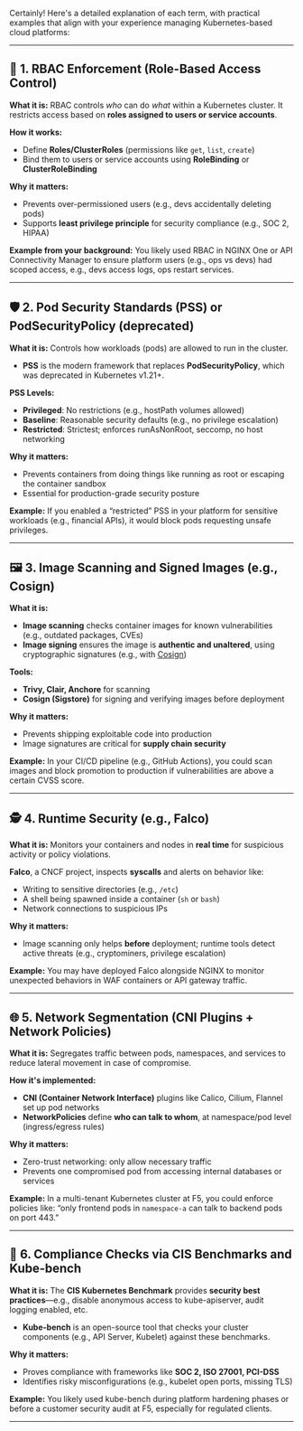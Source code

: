 Certainly! Here's a detailed explanation of each term, with practical examples that align with your experience managing Kubernetes-based cloud platforms:

---

## 🔐 **1. RBAC Enforcement (Role-Based Access Control)**

**What it is:**
RBAC controls *who* can do *what* within a Kubernetes cluster. It restricts access based on **roles assigned to users or service accounts**.

**How it works:**

* Define **Roles/ClusterRoles** (permissions like `get`, `list`, `create`)
* Bind them to users or service accounts using **RoleBinding** or **ClusterRoleBinding**

**Why it matters:**

* Prevents over-permissioned users (e.g., devs accidentally deleting pods)
* Supports **least privilege principle** for security compliance (e.g., SOC 2, HIPAA)

**Example from your background:**
You likely used RBAC in NGINX One or API Connectivity Manager to ensure platform users (e.g., ops vs devs) had scoped access, e.g., devs access logs, ops restart services.

---

## 🛡️ **2. Pod Security Standards (PSS) or PodSecurityPolicy (deprecated)**

**What it is:**
Controls how workloads (pods) are allowed to run in the cluster.

* **PSS** is the modern framework that replaces **PodSecurityPolicy**, which was deprecated in Kubernetes v1.21+.

**PSS Levels:**

* **Privileged**: No restrictions (e.g., hostPath volumes allowed)
* **Baseline**: Reasonable security defaults (e.g., no privilege escalation)
* **Restricted**: Strictest; enforces runAsNonRoot, seccomp, no host networking

**Why it matters:**

* Prevents containers from doing things like running as root or escaping the container sandbox
* Essential for production-grade security posture

**Example:**
If you enabled a “restricted” PSS in your platform for sensitive workloads (e.g., financial APIs), it would block pods requesting unsafe privileges.

---

## 🖼️ **3. Image Scanning and Signed Images (e.g., Cosign)**

**What it is:**

* **Image scanning** checks container images for known vulnerabilities (e.g., outdated packages, CVEs)
* **Image signing** ensures the image is **authentic and unaltered**, using cryptographic signatures (e.g., with [Cosign](https://github.com/sigstore/cosign))

**Tools:**

* **Trivy, Clair, Anchore** for scanning
* **Cosign (Sigstore)** for signing and verifying images before deployment

**Why it matters:**

* Prevents shipping exploitable code into production
* Image signatures are critical for **supply chain security**

**Example:**
In your CI/CD pipeline (e.g., GitHub Actions), you could scan images and block promotion to production if vulnerabilities are above a certain CVSS score.

---

## 🕵️ **4. Runtime Security (e.g., Falco)**

**What it is:**
Monitors your containers and nodes in **real time** for suspicious activity or policy violations.

**Falco**, a CNCF project, inspects **syscalls** and alerts on behavior like:

* Writing to sensitive directories (e.g., `/etc`)
* A shell being spawned inside a container (`sh` or `bash`)
* Network connections to suspicious IPs

**Why it matters:**

* Image scanning only helps **before** deployment; runtime tools detect active threats (e.g., cryptominers, privilege escalation)

**Example:**
You may have deployed Falco alongside NGINX to monitor unexpected behaviors in WAF containers or API gateway traffic.

---

## 🌐 **5. Network Segmentation (CNI Plugins + Network Policies)**

**What it is:**
Segregates traffic between pods, namespaces, and services to reduce lateral movement in case of compromise.

**How it's implemented:**

* **CNI (Container Network Interface)** plugins like Calico, Cilium, Flannel set up pod networks
* **NetworkPolicies** define **who can talk to whom**, at namespace/pod level (ingress/egress rules)

**Why it matters:**

* Zero-trust networking: only allow necessary traffic
* Prevents one compromised pod from accessing internal databases or services

**Example:**
In a multi-tenant Kubernetes cluster at F5, you could enforce policies like: “only frontend pods in `namespace-a` can talk to backend pods on port 443.”

---

## 🧾 **6. Compliance Checks via CIS Benchmarks and Kube-bench**

**What it is:**
The **CIS Kubernetes Benchmark** provides **security best practices**—e.g., disable anonymous access to kube-apiserver, audit logging enabled, etc.

* **Kube-bench** is an open-source tool that checks your cluster components (e.g., API Server, Kubelet) against these benchmarks.

**Why it matters:**

* Proves compliance with frameworks like **SOC 2, ISO 27001, PCI-DSS**
* Identifies risky misconfigurations (e.g., kubelet open ports, missing TLS)

**Example:**
You likely used kube-bench during platform hardening phases or before a customer security audit at F5, especially for regulated clients.

---



